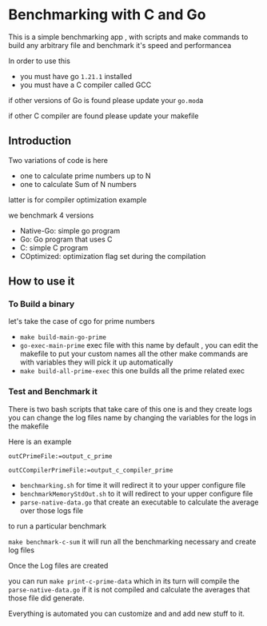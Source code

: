 # Benchmarking with C and Go

This is a simple benchmarking app , with scripts and make commands to build any 
arbitrary file and benchmark it's speed and performancea


In order to use this
* you must have go `1.21.1` installed
* you must have a C compiler called GCC

if other versions of Go is found please update your `go.mod`a

if other C compiler are found please update your makefile

## Introduction
Two variations of code is here 
* one to calculate prime numbers up to N
* one to calculate Sum of N numbers

latter is for compiler optimization example 

we benchmark 4 versions 
* Native-Go: simple go program
* Go: Go program that uses C
* C: simple C program
* COptimized: optimization flag set during the compilation


## How to use it 

### To Build a binary
let's take the case of cgo for prime numbers
* `make build-main-go-prime`
* `go-exec-main-prime` exec file with this name by default , you can edit the makefile to put your custom names all the other make commands are with variables they will pick it up automatically
* `make build-all-prime-exec` this one builds all the prime related exec


### Test and Benchmark it
There is two bash scripts that take care of this one is and they create logs
you can change the log files name by changing the variables for the logs in the makefile

Here is an example

`outCPrimeFile:=output_c_prime`

`outCCompilerPrimeFile:=output_c_compiler_prime`

* `benchmarking.sh` for time it will redirect it to your upper configure file
* `benchmarkMemoryStdOut.sh` to it will redirect to your upper configure file
* `parse-native-data.go` that create an executable to calculate the average over those logs file

to run a particular benchmark

`make benchmark-c-sum` it will run all the benchmarking necessary and create log files

Once the Log files are created

you can run
`make print-c-prime-data` which in its turn will compile the `parse-native-data.go`
if it is not compiled and calculate the averages that those file did generate.

Everything is automated you can customize and and add new stuff to it.